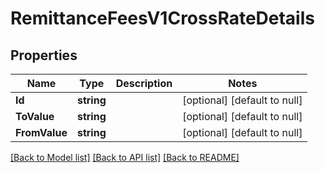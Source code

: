 # RemittanceFeesV1CrossRateDetails

## Properties
Name | Type | Description | Notes
------------ | ------------- | ------------- | -------------
**Id** | **string** |  | [optional] [default to null]
**ToValue** | **string** |  | [optional] [default to null]
**FromValue** | **string** |  | [optional] [default to null]

[[Back to Model list]](../README.md#documentation-for-models) [[Back to API list]](../README.md#documentation-for-api-endpoints) [[Back to README]](../README.md)

